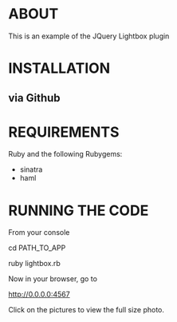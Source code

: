 # ABOUT
This is an example of the JQuery Lightbox plugin

# INSTALLATION

## via Github

   
# REQUIREMENTS

Ruby and the following Rubygems:

* sinatra
* haml

# RUNNING THE CODE

From your console

   cd PATH_TO_APP
   
   ruby lightbox.rb
   
Now in your browser, go to

   http://0.0.0.0:4567

Click on the pictures to view the full size photo.